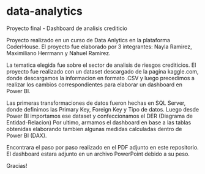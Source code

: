 # data-analytics
Proyecto final - Dashboard de analisis crediticio

Proyecto realizado en un curso de Data Anlytics en la plataforma CoderHouse.
El proyecto fue elaborado por 3 integrantes: Nayla Ramirez, Maximiliano Herrmann y Nahuel Ramirez.

La tematica elegida fue sobre el sector de analisis de riesgos crediticios.
El proyecto fue realizado con un dataset descargado de la pagina kaggle.com, donde descargamos la informacion en formato .CSV y luego precedimos a realizar los cambios correspondientes para elaborar un dashboard en Power BI.

Las primeras transformaciones de datos fueron hechas en SQL Server, donde definimos las Primary Key, Foreign Key y Tipo de datos.
Luego desde Power BI importamos ese dataset y confeccionamos el DER (Diagrama de Entidad-Relacion)
Por ultimo, armamos el dashboard en base a las tablas obtenidas elaborando tambien algunas medidas calculadas dentro de Power BI (DAX).

Encontrara el paso por paso realizado en el PDF adjunto en este repositorio.
El dashboard estara adjunto en un archivo PowerPoint debido a su peso.

Gracias!
